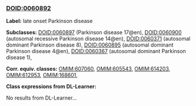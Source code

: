
### [DOID:0060892](http://purl.obolibrary.org/obo/DOID_0060892)
**Label:** late onset Parkinson disease

**Subclasses:** [DOID:0060897](http://purl.obolibrary.org/obo/DOID_0060897) (Parkinson disease 17@en), [DOID:0060900](http://purl.obolibrary.org/obo/DOID_0060900) (autosomal recessive Parkinson disease 14@en), [DOID:0060371](http://purl.obolibrary.org/obo/DOID_0060371) (autosomal dominant Parkinson disease 8), [DOID:0060895](http://purl.obolibrary.org/obo/DOID_0060895) (autosomal dominant Parkinson disease 4@en), [DOID:0060367](http://purl.obolibrary.org/obo/DOID_0060367) (autosomal dominant Parkinson disease 1), 

**Corr. equiv. classes:** [OMIM:607060](http://purl.obolibrary.org/obo/OMIM_607060), [OMIM:605543](http://purl.obolibrary.org/obo/OMIM_605543), [OMIM:614203](http://purl.obolibrary.org/obo/OMIM_614203), [OMIM:612953](http://purl.obolibrary.org/obo/OMIM_612953), [OMIM:168601](http://purl.obolibrary.org/obo/OMIM_168601), 

**Class expressions from DL-Learner:**

No results from DL-Learner...



